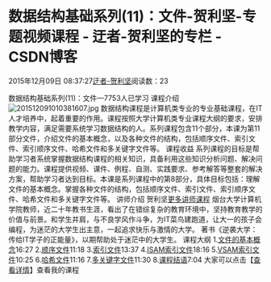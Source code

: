 
# 数据结构基础系列(11)：文件-贺利坚-专题视频课程 - 迂者-贺利坚的专栏 - CSDN博客

2015年12月09日 08:37:27[迂者-贺利坚](https://me.csdn.net/sxhelijian)阅读数：23


数据结构基础系列(11)：文件—7753人已学习
课程介绍
![201512091010381607.jpg](https://img-bss.csdn.net/201512091010381607.jpg)
数据结构课程是计算机类专业的专业基础课程，在IT人才培养中，起着重要的作用。课程按照大学计算机类专业课程大纲的要求，安排教学内容，满足需要系统学习数据结构的人。系列课程包含11个部分，本课为第11部分文件，介绍文件的基本概念，以及各种文件的结构，包括顺序文件、索引文件、索引顺序文件、哈希文件和多关键字文件等。
课程收益
系列课程的目标是帮助学习者系统掌握数据结构课程的相关知识，具备利用这些知识分析问题、解决问题的能力。课程提供视频、课件、例程、自测、实践要求、参考解答等整套的解决方案，帮助学习者达到目标。本课是系列课程中的第8部分，具体目标包括：理解文件的基本概念。掌握各种文件的结构，包括顺序文件、索引文件、索引顺序文件、哈希文件和多关键字文件等。
讲师介绍
贺利坚[更多讲师课程](https://edu.csdn.net/lecturer/82?utm_source=blog2edu)
烟台大学计算机学院教师，近二十年教书生涯，看出了在错综复杂的教育环境中，坚持教育教学的价值与前景。和学生并肩，与不良学风作斗争，为IT菜鸟建跑道，让大一的孩子会编程，为迷茫的大学生出主意，一起追求快乐与激情的大学。
著书《逆袭大学：传给IT学子的正能量》，以期帮助处于迷茫中的大学生。
课程大纲
1.[文件的基本概念](https://edu.csdn.net/course/play/1789/27272?utm_source=blog2edu)16:27
2.[顺序文件](https://edu.csdn.net/course/play/1789/27273?utm_source=blog2edu)11:18
3.[索引文件](https://edu.csdn.net/course/play/1789/27274?utm_source=blog2edu)13:37
4.[ISAM索引文件](https://edu.csdn.net/course/play/1789/27275?utm_source=blog2edu)18:16
5.[VSAM索引文件](https://edu.csdn.net/course/play/1789/27276?utm_source=blog2edu)10:25
6.[哈希文件](https://edu.csdn.net/course/play/1789/27277?utm_source=blog2edu)11:16
7.[多关键字文件](https://edu.csdn.net/course/play/1789/27278?utm_source=blog2edu)11:30
8.[课程结语](https://edu.csdn.net/course/play/1789/27279?utm_source=blog2edu)7:04
大家可以点击【[查看详情](https://edu.csdn.net/course/detail/1789?utm_source=blog2edu)】查看我的课程

